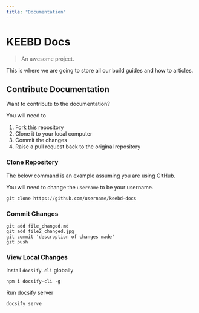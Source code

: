 ```yaml
---
title: "Documentation"
---
```


# KEEBD Docs

> An awesome project.

This is where we are going to store all our build guides and how to articles.

## Contribute Documentation
Want to contribute to the documentation?

You will need to 
1. Fork this repository
2. Clone it to your local computer
3. Commit the changes
4. Raise a pull request back to the original repository

### Clone Repository
The below command is an example assuming you are using GitHub.

You will need to change the `username` to be your username.
```
git clone https://github.com/username/keebd-docs
```

### Commit Changes
```
git add file_changed.md
git add file2_changed.jpg
git commit 'descroption of changes made'
git push
```

### View Local Changes

Install `docsify-cli` globally
```
npm i docsify-cli -g
```

Run docsify server
```
docsify serve
```

